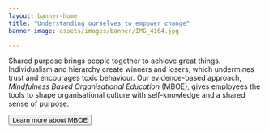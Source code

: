 ```yaml
---
layout: banner-home
title: "Understanding ourselves to empower change"
banner-image: assets/images/banner/IMG_4164.jpg

---
```

Shared purpose brings people together to achieve great things. Individualism and hierarchy create winners and losers, which undermines trust and encourages toxic behaviour. Our evidence-based approach, _Mindfulness Based Organisational Education_ (MBOE), gives employees the tools to shape organisational culture with self-knowledge and a shared sense of purpose.

<form>
<button formaction="/mboe" style="cursor: pointer">Learn more about MBOE</button>
</form>

